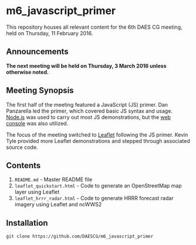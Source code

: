 m6_javascript_primer
====================

This repository houses all relevant content for the 6th DAES CG meeting, held
on Thursday, 11 February 2016.

Announcements
-------------
**The next meeting will be held on Thursday, 3 March 2016 unless otherwise
noted.**

Meeting Synopsis
----------------
The first half of the meeting featured a JavaScript (JS) primer. Dan Panzarella
led the primer, which covered basic JS syntax and usage. [Node.js](https://nodejs.org)
was used to carry out most JS demonstrations, but the [web console](https://developer.mozilla.org/en-US/docs/Tools/Web_Console)
was also utilized.

The focus of the meeting switched to [Leaflet](http://leafletjs.com) following
the JS primer. Kevin Tyle provided more Leaflet demonstrations and stepped through
associated source code.

Contents
--------
1. `README.md` - Master README file
2. `leaflet_quickstart.html` - Code to generate an OpenStreetMap map layer using Leaflet
3. `leaflet_hrrr_radar.html` - Code to generate HRRR forecast radar imagery using Leaflet and ncWWS2

Installation
------------
```
git clone https://github.com/DAESCG/m6_javascript_primer
```
